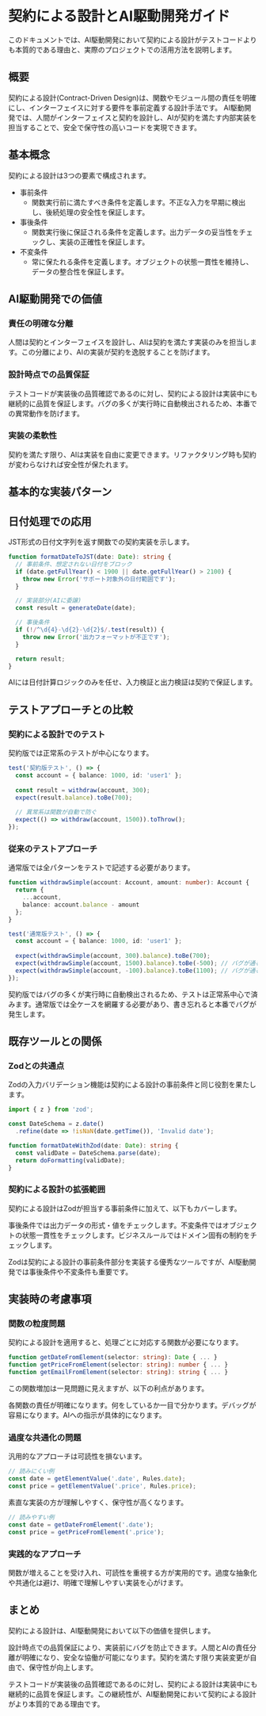 # 契約による設計とAI駆動開発ガイド

このドキュメントでは、AI駆動開発において契約による設計がテストコードよりも本質的である理由と、実際のプロジェクトでの活用方法を説明します。

## 概要

契約による設計(Contract-Driven Design)は、関数やモジュール間の責任を明確にし、インターフェイスに対する要件を事前定義する設計手法です。
AI駆動開発では、人間がインターフェイスと契約を設計し、AIが契約を満たす内部実装を担当することで、安全で保守性の高いコードを実現できます。

## 基本概念

契約による設計は3つの要素で構成されます。

- 事前条件
	- 関数実行前に満たすべき条件を定義します。不正な入力を早期に検出し、後続処理の安全性を保証します。
- 事後条件
	- 関数実行後に保証される条件を定義します。出力データの妥当性をチェックし、実装の正確性を保証します。
- 不変条件
	- 常に保たれる条件を定義します。オブジェクトの状態一貫性を維持し、データの整合性を保証します。

## AI駆動開発での価値

### 責任の明確な分離

人間は契約とインターフェイスを設計し、AIは契約を満たす実装のみを担当します。この分離により、AIの実装が契約を逸脱することを防げます。

### 設計時点での品質保証

テストコードが実装後の品質確認であるのに対し、契約による設計は実装中にも継続的に品質を保証します。バグの多くが実行時に自動検出されるため、本番での異常動作を防げます。

### 実装の柔軟性

契約を満たす限り、AIは実装を自由に変更できます。リファクタリング時も契約が変わらなければ安全性が保たれます。

## 基本的な実装パターン

## 日付処理での応用

JST形式の日付文字列を返す関数での契約実装を示します。

```typescript
function formatDateToJST(date: Date): string {
  // 事前条件、想定されない日付をブロック
  if (date.getFullYear() < 1900 || date.getFullYear() > 2100) {
    throw new Error('サポート対象外の日付範囲です');
  }

  // 実装部分(AIに委譲)
  const result = generateDate(date);

  // 事後条件
  if (!/^\d{4}-\d{2}-\d{2}$/.test(result)) {
    throw new Error('出力フォーマットが不正です');
  }

  return result;
}
```

AIには日付計算ロジックのみを任せ、入力検証と出力検証は契約で保証します。
## テストアプローチとの比較

### 契約による設計でのテスト

契約版では正常系のテストが中心になります。

```typescript
test('契約版テスト', () => {
  const account = { balance: 1000, id: 'user1' };
  
  const result = withdraw(account, 300);
  expect(result.balance).toBe(700);
  
  // 異常系は関数が自動で防ぐ
  expect(() => withdraw(account, 1500)).toThrow();
});
```

### 従来のテストアプローチ

通常版では全パターンをテストで記述する必要があります。

```typescript
function withdrawSimple(account: Account, amount: number): Account {
  return {
    ...account,
    balance: account.balance - amount
  };
}

test('通常版テスト', () => {
  const account = { balance: 1000, id: 'user1' };
  
  expect(withdrawSimple(account, 300).balance).toBe(700);
  expect(withdrawSimple(account, 1500).balance).toBe(-500); // バグが通る
  expect(withdrawSimple(account, -100).balance).toBe(1100); // バグが通る
});
```

契約版ではバグの多くが実行時に自動検出されるため、テストは正常系中心で済みます。通常版では全ケースを網羅する必要があり、書き忘れると本番でバグが発生します。

## 既存ツールとの関係

### Zodとの共通点

Zodの入力バリデーション機能は契約による設計の事前条件と同じ役割を果たします。

```typescript
import { z } from 'zod';

const DateSchema = z.date()
  .refine(date => !isNaN(date.getTime()), 'Invalid date');

function formatDateWithZod(date: Date): string {
  const validDate = DateSchema.parse(date);
  return doFormatting(validDate);
}
```

### 契約による設計の拡張範囲

契約による設計はZodが担当する事前条件に加えて、以下もカバーします。

事後条件では出力データの形式・値をチェックします。不変条件ではオブジェクトの状態一貫性をチェックします。ビジネスルールではドメイン固有の制約をチェックします。

Zodは契約による設計の事前条件部分を実装する優秀なツールですが、AI駆動開発では事後条件や不変条件も重要です。

## 実装時の考慮事項

### 関数の粒度問題

契約による設計を適用すると、処理ごとに対応する関数が必要になります。

```typescript
function getDateFromElement(selector: string): Date { ... }
function getPriceFromElement(selector: string): number { ... }
function getEmailFromElement(selector: string): string { ... }
```

この関数増加は一見問題に見えますが、以下の利点があります。

各関数の責任が明確になります。何をしているか一目で分かります。デバッグが容易になります。AIへの指示が具体的になります。

### 過度な共通化の問題

汎用的なアプローチは可読性を損ないます。

```typescript
// 読みにくい例
const date = getElementValue('.date', Rules.date);
const price = getElementValue('.price', Rules.price);
```

素直な実装の方が理解しやすく、保守性が高くなります。

```typescript
// 読みやすい例
const date = getDateFromElement('.date');
const price = getPriceFromElement('.price');
```

### 実践的なアプローチ

関数が増えることを受け入れ、可読性を重視する方が実用的です。過度な抽象化や共通化は避け、明確で理解しやすい実装を心がけます。

## まとめ

契約による設計は、AI駆動開発において以下の価値を提供します。

設計時点での品質保証により、実装前にバグを防止できます。人間とAIの責任分離が明確になり、安全な協働が可能になります。契約を満たす限り実装変更が自由で、保守性が向上します。

テストコードが実装後の品質確認であるのに対し、契約による設計は実装中にも継続的に品質を保証します。この継続性が、AI駆動開発において契約による設計がより本質的である理由です。